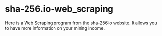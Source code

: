 # sha-256.io-web_scraping
Here is a Web Scraping program from the sha-256.io website. It allows you to have more information on your mining income.
